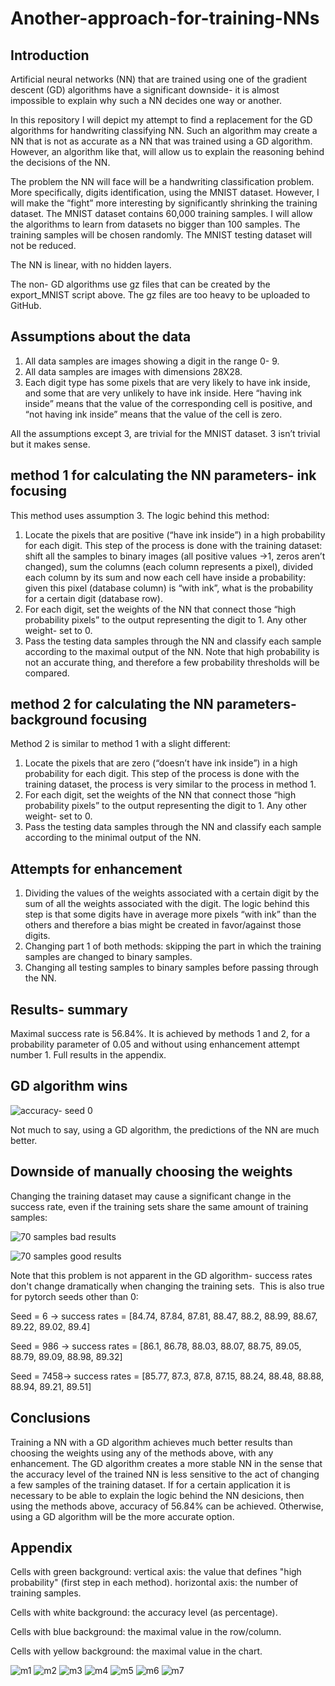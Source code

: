 # Another-approach-for-training-NNs

## Introduction

Artificial neural networks (NN) that are trained using one of the gradient descent (GD) algorithms have a significant downside- it is almost impossible to explain why such a NN decides one way or another.

In this repository I will depict my attempt to find a replacement for the GD algorithms for handwriting classifying NN. Such an algorithm may create a NN that is not as accurate as a NN that was trained using a GD algorithm. However, an algorithm like that, will allow us to explain the reasoning behind the decisions of the NN.

The problem the NN will face will be a handwriting classification problem. More specifically, digits identification, using the MNIST dataset. However, I will make the “fight” more interesting by significantly shrinking the training dataset. The MNIST dataset contains 60,000 training samples. I will allow the algorithms to learn from datasets no bigger than 100 samples. 
The training samples will be chosen randomly. The MNIST testing dataset will not be reduced.

The NN is linear, with no hidden layers.

The non- GD algorithms use gz files that can be created by the export_MNIST script above. The gz files are too heavy to be uploaded to GitHub.

## Assumptions about the data

1. All data samples are images showing a digit in the range 0- 9.
2. All data samples are images with dimensions 28X28.
3. Each digit type has some pixels that are very likely to have ink inside, and some that are very unlikely to have ink inside. Here “having ink inside” means that the value of the corresponding cell is positive, and “not having ink inside” means that the value of the cell is zero.

All the assumptions except 3, are trivial for the MNIST dataset. 3 isn’t trivial but it makes sense. 

## method 1 for calculating the NN parameters- ink focusing

This method uses assumption 3. The logic behind this method:
1. Locate the pixels that are positive (“have ink inside”) in a high probability for each digit. This step of the process is done with the training dataset: shift all the samples to binary images (all positive values ->1, zeros aren’t changed), sum the columns (each column represents a pixel), divided each column by its sum and now each cell have inside a probability: given this pixel (database column) is “with ink”, what is the probability for a certain digit (database row).
2. For each digit, set the weights of the NN that connect those “high probability pixels” to the output representing the digit to 1. Any other weight- set to 0.
3. Pass the testing data samples through the NN and classify each sample according to the maximal output of the NN.
Note that high probability is not an accurate thing, and therefore a few probability thresholds will be compared.

## method 2 for calculating the NN parameters- background focusing

Method 2 is similar to method 1 with a slight different:
1. Locate the pixels that are zero (“doesn’t have ink inside”) in a high probability for each digit. This step of the process is done with the training dataset, the process is very similar to the process in method 1.
2. For each digit, set the weights of the NN that connect those “high probability pixels” to the output representing the digit to 1. Any other weight- set to 0.
3. Pass the testing data samples through the NN and classify each sample according to the minimal output of the NN.

## Attempts for enhancement

1. Dividing the values of the weights associated with a certain digit by the sum of all the weights associated with the digit. The logic behind this step is that some digits have in average more pixels “with ink” than the others and therefore a bias might be created in favor/against those digits.
2. Changing part 1 of both methods: skipping the part in which the training samples are changed to binary samples.
3. Changing all testing samples to binary samples before passing through the NN.

## Results- summary

Maximal success rate is 56.84%. It is achieved by methods 1 and 2, for a probability parameter of 0.05 and without using enhancement attempt number 1. Full results in the appendix.

## GD algorithm wins 

![accuracy- seed 0](https://github.com/omri24/Another-approach-for-training-NNs/assets/115406253/01414fa7-3bf8-4ab2-9d02-dedb33000940)

Not much to say, using a GD algorithm, the predictions of the NN are much better.

## Downside of manually choosing the weights 
Changing the training dataset may cause a significant change in the success rate, even if the training sets share the same amount of training samples:

![70 samples bad results](https://github.com/omri24/Another-approach-for-training-NNs/assets/115406253/4507d65b-f23b-4629-8a8b-0eb3f3442cb3)

![70 samples good results](https://github.com/omri24/Another-approach-for-training-NNs/assets/115406253/98f8352c-32a0-40a9-9fbd-ba0d8f640053)

Note that this problem is not apparent in the GD algorithm- success rates don't change dramatically when changing the training sets. 
This is also true for pytorch seeds other than 0:

Seed = 6 -> success rates = [84.74, 87.84, 87.81, 88.47, 88.2, 88.99, 88.67, 89.22, 89.02, 89.4]

Seed = 986 -> success rates = [86.1, 86.78, 88.03, 88.07, 88.75, 89.05, 88.79, 89.09, 88.98, 89.32]

Seed = 7458-> success rates = [85.77, 87.3, 87.8, 87.15, 88.24, 88.48, 88.88, 88.94, 89.21, 89.51]


## Conclusions
Training a NN with a GD algorithm achieves much better results than choosing the weights using any of the methods above, with any enhancement. The GD algorithm creates a more stable NN in the sense that the accuracy level of the trained NN is less sensitive to the act of changing a few samples of the training dataset. If for a certain application it is necessary to be able to explain the logic behind the NN desicions, then using the methods above, accuracy of 56.84% can be achieved. Otherwise, using a GD algorithm will be the more accurate option.

## Appendix

Cells with green background:
vertical axis: the value that defines "high probability" (first step in each method).
horizontal axis: the number of training samples.

Cells with white background: the accuracy level (as percentage).

Cells with blue background: the maximal value in the row/column.

Cells with yellow background: the maximal value in the chart.

![m1](https://github.com/omri24/Another-approach-for-training-NNs/assets/115406253/acac576c-0677-4412-a62b-c0b4a67d17bc)
![m2](https://github.com/omri24/Another-approach-for-training-NNs/assets/115406253/d2a177f0-7852-461d-9db9-22a8e8694a9a)
![m3](https://github.com/omri24/Another-approach-for-training-NNs/assets/115406253/64466c0e-fd85-45b2-a553-4bd7cbe0234b)
![m4](https://github.com/omri24/Another-approach-for-training-NNs/assets/115406253/a2e40631-92e6-4c9e-ab54-d6c0ddd3cde0)
![m5](https://github.com/omri24/Another-approach-for-training-NNs/assets/115406253/affd8e6a-0a47-4da7-9898-81f757621e9d)
![m6](https://github.com/omri24/Another-approach-for-training-NNs/assets/115406253/123e6830-896a-4098-9464-db4e0cf841f3)
![m7](https://github.com/omri24/Another-approach-for-training-NNs/assets/115406253/34c96fe4-84e3-4551-8f02-f5a1e5990df8)


